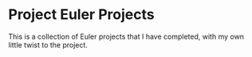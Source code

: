 # Project Euler Projects

This is a collection of Euler projects that I have completed, with my own little twist to the project.